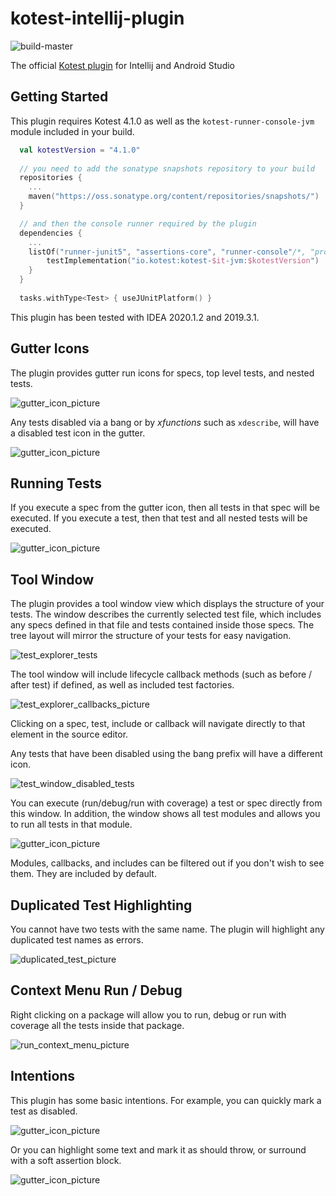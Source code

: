 # kotest-intellij-plugin
![build-master](https://github.com/kotest/kotest-intellij-plugin/workflows/build-master/badge.svg)

The official [Kotest plugin](https://plugins.jetbrains.com/plugin/14080-kotest) for Intellij and Android Studio

## Getting Started

This plugin requires Kotest 4.1.0 as well as the `kotest-runner-console-jvm` module included in your build.

```kotlin
  val kotestVersion = "4.1.0"
  
  // you need to add the sonatype snapshots repository to your build
  repositories {
    ...
    maven("https://oss.sonatype.org/content/repositories/snapshots/")
  }

  // and then the console runner required by the plugin
  dependencies {
    ...
    listOf("runner-junit5", "assertions-core", "runner-console"/*, "property"*/).forEach {
        testImplementation("io.kotest:kotest-$it-jvm:$kotestVersion")
    }
  }
  
  tasks.withType<Test> { useJUnitPlatform() }
```

This plugin has been tested with IDEA 2020.1.2 and 2019.3.1.

## Gutter Icons

The plugin provides gutter run icons for specs, top level tests, and nested tests.

![gutter_icon_picture](docs/gutter_icons.png)

Any tests disabled via a bang or by _xfunctions_ such as `xdescribe`, will have a disabled test icon in the gutter.

![gutter_icon_picture](docs/gutter_disabled.png)

## Running Tests

If you execute a spec from the gutter icon, then all tests in that spec will be executed.
If you execute a test, then that test and all nested tests will be executed.

![gutter_icon_picture](docs/gutter_run.png)

## Tool Window

The plugin provides a tool window view which displays the structure of your tests.
The window describes the currently selected test file, which includes any specs defined in that file and tests
contained inside those specs. The tree layout will mirror the structure of your tests for easy navigation.

![test_explorer_tests](docs/test_explorer_tests.png)

The tool window will include lifecycle callback methods (such as before / after test) if defined,
as well as included test factories.

![test_explorer_callbacks_picture](docs/test_explorer_callbacks.png)

Clicking on a spec, test, include or callback will navigate directly to that element in the source editor.

Any tests that have been disabled using the bang prefix will have a different icon.

![test_window_disabled_tests](docs/test_window_disabled_tests.png)

You can execute (run/debug/run with coverage) a test or spec directly from this window. In addition, the window shows all test modules and allows you to run all tests in that module.

![gutter_icon_picture](docs/test_explorer_run.png)

Modules, callbacks, and includes can be filtered out if you don't wish to see them. They are included by default.

## Duplicated Test Highlighting

You cannot have two tests with the same name. The plugin will highlight any duplicated test names as errors.

![duplicated_test_picture](docs/duplicated_test_string_spec.png)

## Context Menu Run / Debug

Right clicking on a package will allow you to run, debug or run with coverage all the tests inside that package.

![run_context_menu_picture](docs/run_context_menu.png)

## Intentions

This plugin has some basic intentions. For example, you can quickly mark a test as disabled.

![gutter_icon_picture](docs/intention_bang.png)

Or you can highlight some text and mark it as should throw, or surround with a soft assertion block.

![gutter_icon_picture](docs/intentions_surround.png)
